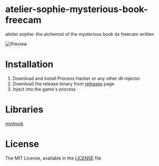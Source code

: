 # atelier-sophie-mysterious-book-freecam
 atelier sophie: the alchemist of the mysterious book dx freecam written

![Preview](https://i.imgur.com/Q2UUwNR.gif)

# Installation
1. Download and install Process Hacker or any other dll injector
2. Download the release binary from [releases](https://github.com/oiyl/atelier_sophie_dx_freecam/releases/) page
3. Inject into the game's process

# Libraries
[minhook](https://github.com/TsudaKageyu/minhook)

# License
The MIT License, available in the [LICENSE](https://github.com/oiyl/atelier_sophie_dx_freecam/blob/main/LICENSE) file
